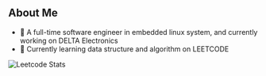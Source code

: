 ## About Me
- 🔭 A full-time software engineer in embedded linux system, and currently working on DELTA Electronics
- 🌱 Currently learning data structure and algorithm on LEETCODE
                          
![Leetcode Stats](https://leetcard.jacoblin.cool/YTeee?ext=contest)
